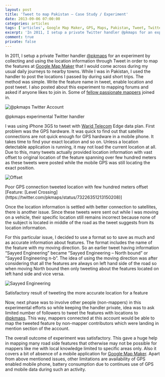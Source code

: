 ```yaml
---
layout: post
title: 'Tweet to map Pakistan – Case Study / Experiment'
date: 2013-09-06 07:00:00
categories: articles
tags: ['articles', Google Map Maker, GPS, Maps, Pakistan, Tweet, Twitter]
excerpt: 'In 2011, I setup a private Twitter handler @pkmaps for an experiment by collecting and using the location information through Tweet in order to map the features at Google Map Maker.'
comment: true
private: false
---
```


In 2011, I setup a private Twitter handler [@pkmaps](http://twitter.com/pkmaps) for an experiment by collecting and using the location information through Tweet in order to map the features at [Google Map Maker](http://mapmaker.google.com/) that I would come across during my usual daily journeys to nearby towns. While I was in Pakistan, I used the handler to post the locations I passed by during said short trips. The method was simple. Write the feature name in tweet, enable location and post tweet. I also posted about this experiment to mapping forums and asked if anyone likes to join in. Some of [fellow passionate mappers](https://twitter.com/pkmaps/followers) joined in.

<img src="../../assets/images/pkmaps_twitter.jpg" alt="@pkmaps Twitter Account" />
<p class="help-block">@pkmaps experimental Twitter handler</p>

I was using iPhone 3GS to tweet with [Warid Telecom](http://waridtel.com/) Edge data plan. First problem was the GPS hardware. It was quick to find out that satellite connections are not quick enough for GPS hardware in a mobile phone. It takes time to find your exact location and so on. Unless a location detectable application is running, it may not load the current location at all. Due to this, many tweets actually provided location information with vast offset to original location of the feature spanning over few hundred meters as these tweets were posted while the mobile GPS was still locating the exact position.

<img src="../../assets/images/offset_location.jpg" alt="Offset" />
<p class="help-block">Poor GPS connection tweeted location with few hundred meters offset [Feature: [Level Crossing](https://twitter.com/pkmaps/status/73226351213150208)]</p>

Once the location information is settled with better connection to satellites, there is another issue. Since these tweets were sent out while I was moving on a vehicle, their specific location still remains incorrect because none of the subject is located in middle of the road as the tweet suggests from its location information.

For this particular issue, I decided to use a format so to save as much and as accurate information about features. The format includes the name of the feature with my moving direction. So an earlier tweet having information “Sayyed Engineering” became “Sayyed Engineering – North bound” or “Sayyed Engineering n-b”. The idea of using the moving direction was after considering that all the features are always on left hand side of the road so when moving North bound then only tweeting about the features located on left hand side and vice versa.

<img src="../../assets/images/mapping_sayyed_engineering.jpg" alt="Sayyed Engineering" />
<p class="help-block">Satisfactory result of tweeting the more accurate location for a feature</p>

Now, next phase was to involve other people (non-mappers) in this experimental efforts so while keeping the handler private, idea was to ask limited number of followers to tweet the features with locations to [@pkmaps](http://twitter.com/pkmaps). This way, mappers connected at this account would be able to map the tweeted feature by non-mapper contributors which were landing in mention section of the account.

The overall outcome of experiment was satisfactory. This gave a huge help in mapping many road side features that otherwise may not be possible for mappers like me with local knowledge limited to specific areas only. Also it covers a bit of absence of a mobile application for [Google Map Maker](http://mapmaker.google.com/). Apart from above mentioned issues, other limitations are availability of GPS enabled mobile phone, battery consumption due to continues use of GPS and mobile data during such an activity.
